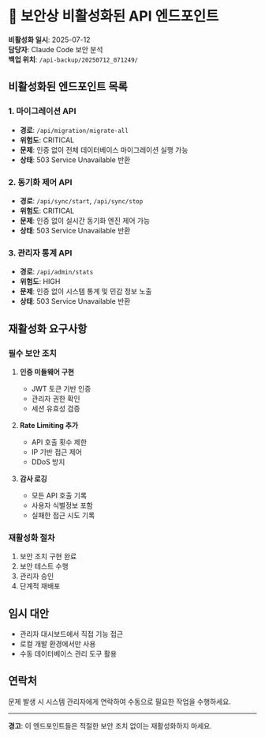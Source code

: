 # 🚨 보안상 비활성화된 API 엔드포인트

**비활성화 일시**: 2025-07-12  
**담당자**: Claude Code 보안 분석  
**백업 위치**: `/api-backup/20250712_071249/`

## 비활성화된 엔드포인트 목록

### 1. 마이그레이션 API
- **경로**: `/api/migration/migrate-all`
- **위험도**: CRITICAL
- **문제**: 인증 없이 전체 데이터베이스 마이그레이션 실행 가능
- **상태**: 503 Service Unavailable 반환

### 2. 동기화 제어 API
- **경로**: `/api/sync/start`, `/api/sync/stop`
- **위험도**: CRITICAL  
- **문제**: 인증 없이 실시간 동기화 엔진 제어 가능
- **상태**: 503 Service Unavailable 반환

### 3. 관리자 통계 API
- **경로**: `/api/admin/stats`
- **위험도**: HIGH
- **문제**: 인증 없이 시스템 통계 및 민감 정보 노출
- **상태**: 503 Service Unavailable 반환

## 재활성화 요구사항

### 필수 보안 조치
1. **인증 미들웨어 구현**
   - JWT 토큰 기반 인증
   - 관리자 권한 확인
   - 세션 유효성 검증

2. **Rate Limiting 추가**
   - API 호출 횟수 제한
   - IP 기반 접근 제어
   - DDoS 방지

3. **감사 로깅**
   - 모든 API 호출 기록
   - 사용자 식별정보 포함
   - 실패한 접근 시도 기록

### 재활성화 절차
1. 보안 조치 구현 완료
2. 보안 테스트 수행
3. 관리자 승인
4. 단계적 재배포

## 임시 대안
- 관리자 대시보드에서 직접 기능 접근
- 로컬 개발 환경에서만 사용
- 수동 데이터베이스 관리 도구 활용

## 연락처
문제 발생 시 시스템 관리자에게 연락하여 수동으로 필요한 작업을 수행하세요.

---
**경고**: 이 엔드포인트들은 적절한 보안 조치 없이는 재활성화하지 마세요.